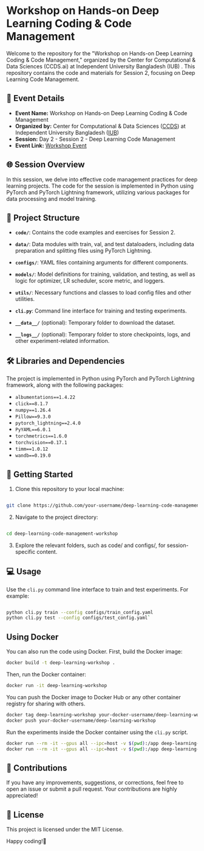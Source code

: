 
# Workshop on Hands-on Deep Learning Coding & Code Management

  

Welcome to the repository for the "Workshop on Hands-on Deep Learning Coding & Code Management," organized by the Center for Computational & Data Sciences (CCDS.ai) at Independent University Bangladesh (IUB) . This repository contains the code and materials for Session 2, focusing on Deep Learning Code Management.

  


## 📅 Event Details
-  **Event Name:** Workshop on Hands-on Deep Learning Coding & Code Management 
-  **Organized by:** Center for Computational & Data Sciences ([CCDS](https://ccds.ai/)) at Independent University Bangladesh ([IUB](https://www.iub.edu.bd/)) 
-  **Session:** Day 2 - Session 2 - Deep Learning Code Management 
-  **Event Link:** [Workshop Event](https://ccds.ai/event/workshop-on-hands-on-deep-learning-coding-code-management-2/)

## 🌐 Session Overview

  

In this session, we delve into effective code management practices for deep learning projects. The code for the session is implemented in Python using PyTorch and PyTorch Lightning framework, utilizing various packages for data processing and model training.

  

## 📂 Project Structure

  

-  **`code/`**: Contains the code examples and exercises for Session 2.

-  **`data/`**: Data modules with train, val, and test dataloaders, including data preparation and splitting files using PyTorch Lightning.

-  **`configs/`**: YAML files containing arguments for different components.

-  **`models/`**: Model definitions for training, validation, and testing, as well as logic for optimizer, LR scheduler, score metric, and loggers.

-  **`utils/`**: Necessary functions and classes to load config files and other utilities.

  

-  **`cli.py`**: Command line interface for training and testing experiments.

  

-  **`__data__/`** (optional): Temporary folder to download the dataset.

-  **`__logs__/`** (optional): Temporary folder to store checkpoints, logs, and other experiment-related information.

  

## 🛠️ Libraries and Dependencies

  

The project is implemented in Python using PyTorch and PyTorch Lightning framework, along with the following packages:

  

- `albumentations==1.4.22`
- `click==8.1.7`
- `numpy==1.26.4`
- `Pillow==9.3.0`
- `pytorch_lightning==2.4.0`
- `PyYAML==6.0.1`
- `torchmetrics==1.6.0`
- `torchvision==0.17.1`
- `timm==1.0.12`
- `wandb==0.19.0`

  

## 🚀 Getting Started

  

1. Clone this repository to your local machine:

  

```bash

git clone https://github.com/your-username/deep-learning-code-management-workshop.

```

  

2. Navigate to the project directory:

  

```bash

cd deep-learning-code-management-workshop

```

  

3. Explore the relevant folders, such as code/ and configs/, for session-specific content.


## 💻 Usage

Use the `cli.py` command line interface to train and test experiments. For example:

```bash

python cli.py train --config configs/train_config.yaml
python cli.py test --config configs/test_config.yaml`
```

## Using Docker

You can also run the code using Docker. First, build the Docker image:

```bash
docker build -t deep-learning-workshop .
```

Then, run the Docker container:

```bash
docker run -it deep-learning-workshop
```

You can push the Docker image to Docker Hub or any other container registry for sharing with others.

```bash
docker tag deep-learning-workshop your-docker-username/deep-learning-workshop
docker push your-docker-username/deep-learning-workshop
```

Run the experiments inside the Docker container using the `cli.py` script.

```bash
docker run --rm -it --gpus all --ipc=host -v $(pwd):/app deep-learning-workshop python cli.py train --config configs/train_config.yaml
docker run --rm -it --gpus all --ipc=host -v $(pwd):/app deep-learning-workshop python cli.py test --config configs/test_config.yaml
```


## 🤝 Contributions

If you have any improvements, suggestions, or corrections, feel free to open an issue or submit a pull request. Your contributions are highly appreciated!

## 📝 License

This project is licensed under the MIT License.

Happy coding!🎉
